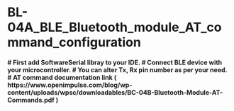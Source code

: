 # BL-04A_BLE_Bluetooth_module_AT_command_configuration
<h4># First add SoftwareSerial libray to your IDE.
# Connect BLE device with your microcontroller.
# You can alter Tx, Rx pin number as per your need.
# AT command documentation link
( https://www.openimpulse.com/blog/wp-content/uploads/wpsc/downloadables/BC-04B-Bluetooth-Module-AT-Commands.pdf )<h4>

